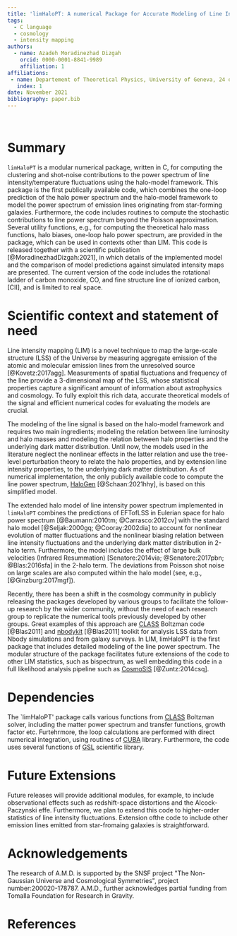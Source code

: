 ```yaml
---
title: 'limHaloPT: A numerical Package for Accurate Modeling of Line Intensity Power spectrum'
tags:
  - C language
  - cosmology
  - intensity mapping
authors:
  - name: Azadeh Moradinezhad Dizgah
    orcid: 0000-0001-8841-9989
    affiliation: 1
affiliations:
 - name: Departement of Theoretical Physics, University of Geneva, 24 quai Ernest Ansermet, 1211 Geneva 4, Switzerland
   index: 1
date: November 2021
bibliography: paper.bib
---
```


&nbsp;
&nbsp;
&nbsp;


# Summary

`limHaloPT` is a modular numerical package, written in C, for computing the clustering and shot-noise contributions to the power spectrum of line intensity/temperature fluctuations using the halo-model framework. This package is the first publically available code, which combines the one-loop prediction of the halo power spectrum and the halo-model framework to model the power spectrum of emission lines originating from star-forming galaxies. Furthermore, the code includes routines to compute the stochastic contributions to line power spectrum beyond the Poisson approximation. Several utility functions, e.g., for computing the theoretical halo mass functions, halo biases, one-loop halo power spectrum, are provided in the package, which can be used in contexts other than LIM. This code is released together with a scientific publication [@MoradinezhadDizgah:2021], in which details of the implemented model and the comparison of model predictions against simulated intensity maps are presented. The current version of the code includes the rotational ladder of carbon monoxide, CO, and fine structure line of ionized carbon, [CII], and is limited to real space.


# Scientific context and statement of need

Line intensity mapping (LIM) is a novel technique to map the large-scale structure (LSS) of the Universe by measuring aggregate emission of the atomic and molecular emission lines from the unresolved source [@Kovetz:2017agg]. Measurements of spatial fluctuations and frequency of the line provide a 3-dimensional map of the LSS, whose statistical properties capture a significant amount of information about astrophysics and cosmology. To fully exploit this rich data, accurate theoretical models of the signal and efficient numerical codes for evaluating the models are crucial. 

The modeling of the line signal is based on the halo-model framework and requires two main ingredients; modeling the relation between line luminosity and halo masses and modeling the relation between halo properties and the underlying dark matter distribution. Until now, the models used in the literature neglect the nonlinear effects in the latter relation and use the tree-level perturbation theory to relate the halo properties, and by extension line intensity properties, to the underlying dark matter distribution. As of numerical implementation, the only publicly available code to compute the line power spectrum, [HaloGen](https://github.com/EmmanuelSchaan/HaloGen/tree/LIM) [@Schaan:2021hhy], is based on this simplified model.   

The extended halo model of line intensity power spectrum implemented in `limHaloPT` combines the predictions of EFTofLSS in Eulerian space for halo power spectrum [@Baumann:2010tm; @Carrasco:2012cv] with the standard halo model [@Seljak:2000gq; @Cooray:2002dia] to account for nonlinear evolution of matter fluctuations and the nonlinear biasing relation between line intensity fluctuations and the underlying dark matter distribution in 2-halo term. Furthermore, the model includes the effect of large bulk velocities (Infrared Resummation) [Senatore:2014via; @Senatore:2017pbn; @Blas:2016sfa] in the 2-halo term. The deviations from Poisson shot noise on large scales are also computed within the halo model (see, e.g., [@Ginzburg:2017mgf]).

Recently, there has been a shift in the cosmology community in publicly releasing the packages developed by various groups to facilitate the follow-up research by the wider community, without the need of each research group to replicate the numerical tools previously developed by other groups. Great examples of this approach are [CLASS](https://github.com/lesgourg/class_public) Boltzman code [@Blas2011] and [nbodykit](https://nbodykit.readthedocs.io/en/latest/) [@Blas2011] toolkit for analysis LSS data from Nbody simulations and from galaxy surveys. In LIM, limHaloPT is the first package that includes detailed modeling of the line power spectrum. The modular structure of the package facilitates future extensions of the code to other LIM statistics, such as bispectrum, as well embedding this code in a full likelihood analysis pipeline such as [CosmoSIS](https://bitbucket.org/joezuntz/cosmosis/wiki/Home) [@Zuntz:2014csq].   


# Dependencies

The `limHaloPT' package calls various functions from [CLASS](https://github.com/lesgourg/class_public) Boltzman solver, including the matter power spectrum and transfer functions, growth factor etc. Furtehrmore, the loop calculations are performed with direct numerical integration, using routines of [CUBA](http://www.feynarts.de/cuba/) library. Furthermore, the code uses several functions of [GSL](https://www.gnu.org/software/gsl/doc/html/) scientific library. 


# Future Extensions 

Future releases will provide additional modules, for example, to include observational effects such as redshift-space distortions and the Alcock-Paczynski effe. Furthermore, we plan to extend this code to higher-order statistics of line intensity fluctuations. Extension ofthe code to include other emission lines emitted from star-fromaing galaxies is straightforward. 


# Acknowledgements

The research of A.M.D. is supported by the SNSF project "The  Non-Gaussian  Universe and  Cosmological Symmetries", project number:200020-178787. A.M.D., further acknowledges partial funding from Tomalla Foundation for Research in Gravity. 


# References



